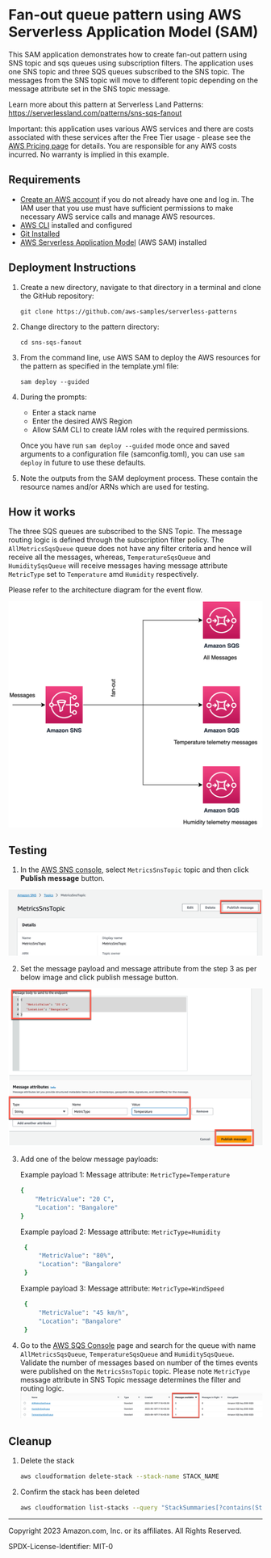 # Fan-out queue pattern using AWS Serverless Application Model (SAM)

This SAM application demonstrates how to create fan-out pattern using SNS topic and sqs queues using subscription filters. The application uses one SNS topic and three SQS queues subscribed to the SNS topic. The messages from the SNS topic will move to different topic depending on the message attribute set in the SNS topic message.

Learn more about this pattern at Serverless Land Patterns: https://serverlessland.com/patterns/sns-sqs-fanout

Important: this application uses various AWS services and there are costs associated with these services after the Free Tier usage - please see the [AWS Pricing page](https://aws.amazon.com/pricing/) for details. You are responsible for any AWS costs incurred. No warranty is implied in this example.

## Requirements

* [Create an AWS account](https://portal.aws.amazon.com/gp/aws/developer/registration/index.html) if you do not already have one and log in. The IAM user that you use must have sufficient permissions to make necessary AWS service calls and manage AWS resources.
* [AWS CLI](https://docs.aws.amazon.com/cli/latest/userguide/install-cliv2.html) installed and configured
* [Git Installed](https://git-scm.com/book/en/v2/Getting-Started-Installing-Git)
* [AWS Serverless Application Model](https://docs.aws.amazon.com/serverless-application-model/latest/developerguide/serverless-sam-cli-install.html) (AWS SAM) installed

## Deployment Instructions

1. Create a new directory, navigate to that directory in a terminal and clone the GitHub repository:
    ``` 
    git clone https://github.com/aws-samples/serverless-patterns
    ```
1. Change directory to the pattern directory:
    ```
    cd sns-sqs-fanout
    ```
1. From the command line, use AWS SAM to deploy the AWS resources for the pattern as specified in the template.yml file:
    ```
    sam deploy --guided
    ```
1. During the prompts:
    * Enter a stack name
    * Enter the desired AWS Region
    * Allow SAM CLI to create IAM roles with the required permissions.

    Once you have run `sam deploy --guided` mode once and saved arguments to a configuration file (samconfig.toml), you can use `sam deploy` in future to use these defaults.

1. Note the outputs from the SAM deployment process. These contain the resource names and/or ARNs which are used for testing.

## How it works

The three SQS queues are subscribed to the SNS Topic. The message routing logic is defined through the subscription filter policy. The `AllMetricsSqsQueue` queue does not have any filter criteria and hence will receive all the messages, whereas, `TemperatureSqsQueue` and `HumiditySqsQueue` will receive messages having message attribute `MetricType` set to `Temperature` amd `Humidity` respectively. 

Please refer to the architecture diagram for the event flow.

![End to End Architecture](images/architecture.png)

## Testing

1. In the [AWS SNS console](https://us-west-2.console.aws.amazon.com/sns/v3/home), select `MetricsSnsTopic` topic and then click **Publish message** button.

![AWS SNS console](images/sns-publish-msg-1.png)

2. Set the message payload and message attribute from the step 3 as per below image and click publish message button. 

![AWS SNS console](images/sns-publish-msg-2.png)

3. Add one of the below message payloads: 
   
   Example payload 1:
   Message attribute: `MetricType=Temperature` 

    ```bash
    {
        "MetricValue": "20 C",
        "Location": "Bangalore"
    }
   ``` 

   Example payload 2: 
   Message attribute: `MetricType=Humidity` 

   ```bash
    {
        "MetricValue": "80%",
        "Location": "Bangalore"
    }
   ``` 

   Example payload 3: 
   Message attribute: `MetricType=WindSpeed` 

   ```bash
    {
        "MetricValue": "45 km/h",
        "Location": "Bangalore"
    }
   ``` 

4. Go to the [AWS SQS Console](https://us-west-2.console.aws.amazon.com/sqs/v2/home) page and search for the queue with name `AllMetricsSqsQueue`, `TemperatureSqsQueue` and `HumiditySqsQueue`. Validate the number of messages based on number of the times events were published on the `MetricsSnsTopic` topic. Please note `MetricType` message attribute in SNS Topic message determines the filter and routing logic.
![AWS SQS Console](images/sqs-queue-messages.png)

## Cleanup
 
1. Delete the stack
    ```bash
    aws cloudformation delete-stack --stack-name STACK_NAME
    ```
1. Confirm the stack has been deleted
    ```bash
    aws cloudformation list-stacks --query "StackSummaries[?contains(StackName,'STACK_NAME')].StackStatus"
    ```
----
Copyright 2023 Amazon.com, Inc. or its affiliates. All Rights Reserved.

SPDX-License-Identifier: MIT-0
